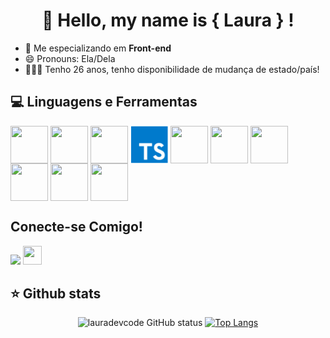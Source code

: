<h1 align="center">🦄 Hello, my name is <strong>{ Laura } !</strong> </h1>

- 🌈 Me especializando em **Front-end**
- 😄 Pronouns: Ela/Dela
- 👩🏽‍💻 Tenho 26 anos, tenho disponibilidade de mudança de estado/país!
##

<div style="display: inline_block">
<h2 align = "left">💻 Linguagens e Ferramentas</h2> 

<img src="https://cdn.jsdelivr.net/gh/devicons/devicon/icons/html5/html5-original.svg" align="center" width="60px" height="60px" />
<img src="https://cdn.jsdelivr.net/gh/devicons/devicon/icons/css3/css3-original.svg" align="center" width="60px" height="60px"  />
<img align="center" width="60px" height="60px" src="https://cdn.jsdelivr.net/gh/devicons/devicon/icons/javascript/javascript-original.svg" />
<img align="center" width="60px" height="60px" src="https://raw.githubusercontent.com/devicons/devicon/master/icons/typescript/typescript-plain.svg">
<img src="https://cdn.jsdelivr.net/gh/devicons/devicon/icons/bootstrap/bootstrap-original.svg" align="center" width="60px" height="60px"   />
<img src="https://cdn.jsdelivr.net/gh/devicons/devicon/icons/php/php-plain.svg" align="center" width="60px" height="60px"    />
<img src="https://cdn.jsdelivr.net/gh/devicons/devicon/icons/laravel/laravel-plain.svg" align="center" width="60px" height="60px"    />
<img src="https://cdn.jsdelivr.net/gh/devicons/devicon/icons/vuejs/vuejs-original.svg" align="center" width="60px" height="60px"    />
<img src="https://cdn.jsdelivr.net/gh/devicons/devicon/icons/tailwindcss/tailwindcss-original-wordmark.svg" align="center" width="60px" height="60px"    />
<img src="https://cdn.jsdelivr.net/gh/devicons/devicon/icons/mysql/mysql-plain-wordmark.svg"  align="center" width="60px" height="60px"   />
          
</div>

##

<div>

<h2 align = "left"> Conecte-se Comigo!  </h2>
<a href = "https://www.facebook.com/profile.php?id=100094957341978"><img src="https://img.shields.io/badge/Facebook-1877F2?style=for-the-badge&logo=facebook&logoColor=white" target="_blank"></a>
<a href="https://www.linkedin.com/in/lauradevcode/" target="_blank"><img src="https://cdn.discordapp.com/attachments/798631748421943347/1082789366855905290/1676668808990.png" target="_blank" height="30" width="30"></a> 

</div>

 ## ⭐ Github stats

<div align="center">

![lauradevcode GitHub status](https://github-readme-stats.vercel.app/api?username=lauradevcode&hide=contribs,issues&show_icons=true&theme=dark)
[![Top Langs](https://github-readme-stats.vercel.app/api/top-langs/?username=lauradevcode&theme=dark&layout=compact)](https://github.com/anuraghazra/github-readme-stats)

<div>
